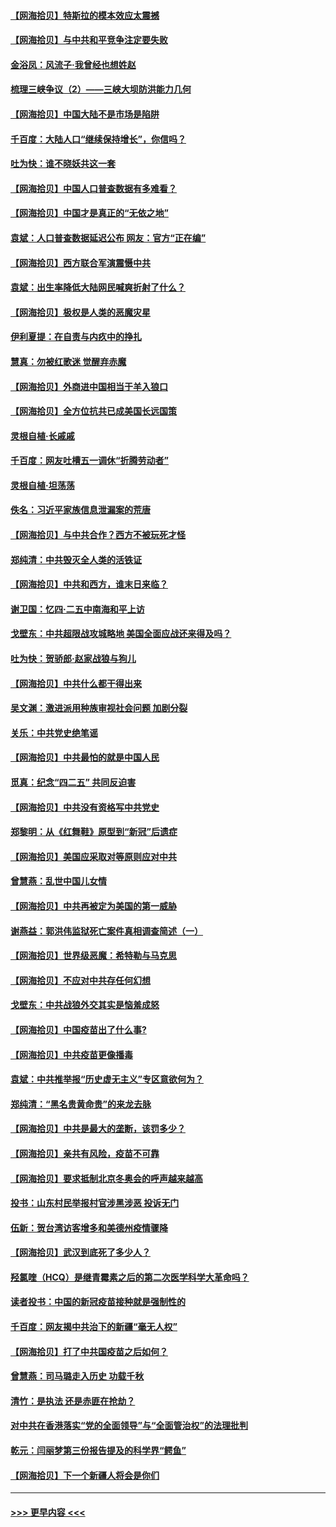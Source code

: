 #### [【网海拾贝】特斯拉的模本效应太震撼](../pages/nsc993/n12925626.md?t=05070851) 
#### [【网海拾贝】与中共和平竞争注定要失败](../pages/nsc993/n12923326.md?t=05070851) 
#### [金浴凤：风流子‧我曾经也想姓赵](../pages/nsc993/n12920911.md?t=05070851) 
#### [梳理三峡争议（2）——三峡大坝防洪能力几何](../pages/nsc993/n12920173.md?t=05070851) 
#### [【网海拾贝】中国大陆不是市场是陷阱](../pages/nsc993/n12920143.md?t=05070851) 
#### [千百度：大陆人口“继续保持增长”，你信吗？](../pages/nsc993/n12918946.md?t=05070851) 
#### [吐为快：谁不晓妖共这一套](../pages/nsc993/n12918941.md?t=05070851) 
#### [【网海拾贝】中国人口普查数据有多难看？](../pages/nsc993/n12917822.md?t=05070851) 
#### [【网海拾贝】中国才是真正的“无依之地”](../pages/nsc993/n12915845.md?t=05070851) 
#### [袁斌：人口普查数据延迟公布 网友：官方“正在编”](../pages/nsc993/n12915748.md?t=05070851) 
#### [【网海拾贝】西方联合军演震慑中共](../pages/nsc993/n12913466.md?t=05070851) 
#### [袁斌：出生率降低大陆网民喊爽折射了什么？](../pages/nsc993/n12913365.md?t=05070851) 
#### [【网海拾贝】极权是人类的恶魔灾星](../pages/nsc993/n12910697.md?t=05070851) 
#### [伊利夏提：在自责与内疚中的挣扎](../pages/nsc993/n12910493.md?t=05070851) 
#### [慧真：勿被红歌迷 觉醒弃赤魔](../pages/nsc993/n12910485.md?t=05070851) 
#### [【网海拾贝】外商进中国相当于羊入狼口](../pages/nsc993/n12908274.md?t=05070851) 
#### [【网海拾贝】全方位抗共已成美国长远国策](../pages/nsc993/n12906878.md?t=05070851) 
#### [灵根自植‧长戚戚](../pages/nsc993/n12905585.md?t=05070851) 
#### [千百度：网友吐槽五一调休“折腾劳动者”](../pages/nsc993/n12905934.md?t=05070851) 
#### [灵根自植‧坦荡荡](../pages/nsc993/n12905562.md?t=05070851) 
#### [佚名：习近平家族信息泄漏案的荒唐](../pages/nsc993/n12904705.md?t=05070851) 
#### [【网海拾贝】与中共合作？西方不被玩死才怪](../pages/nsc993/n12903873.md?t=05070851) 
#### [郑纯清：中共毁灭全人类的活铁证](../pages/nsc993/n12903785.md?t=05070851) 
#### [【网海拾贝】中共和西方，谁末日来临？](../pages/nsc993/n12903482.md?t=05070851) 
#### [谢卫国：忆四‧二五中南海和平上访](../pages/nsc993/n12902192.md?t=05070851) 
#### [戈壁东：中共超限战攻城略地 美国全面应战还来得及吗？](../pages/nsc993/n12902297.md?t=05070851) 
#### [吐为快：贺骄郎‧赵家战狼与狗儿](../pages/nsc993/n12902280.md?t=05070851) 
#### [【网海拾贝】中共什么都干得出来](../pages/nsc993/n12897500.md?t=05070851) 
#### [吴文渊：激进派用种族审视社会问题 加剧分裂](../pages/nsc993/n12893881.md?t=05070851) 
#### [关乐：中共党史绝笔谣](../pages/nsc993/n12897270.md?t=05070851) 
#### [【网海拾贝】中共最怕的就是中国人民](../pages/nsc993/n12894705.md?t=05070851) 
#### [觅真：纪念“四二五” 共同反迫害](../pages/nsc993/n12894553.md?t=05070851) 
#### [【网海拾贝】中共没有资格写中共党史](../pages/nsc993/n12892231.md?t=05070851) 
#### [郑黎明：从《红舞鞋》原型到“新冠”后遗症](../pages/nsc993/n12890469.md?t=05070851) 
#### [【网海拾贝】美国应采取对等原则应对中共](../pages/nsc993/n12889176.md?t=05070851) 
#### [曾慧燕：乱世中国儿女情](../pages/nsc993/n12887931.md?t=05070851) 
#### [【网海拾贝】中共再被定为美国的第一威胁](../pages/nsc993/n12887580.md?t=05070851) 
#### [谢燕益：郭洪伟监狱死亡案件真相调查简述（一）](../pages/nsc993/n12885648.md?t=05070851) 
#### [【网海拾贝】世界级恶魔：希特勒与马克思](../pages/nsc993/n12884062.md?t=05070851) 
#### [【网海拾贝】不应对中共存任何幻想](../pages/nsc993/n12881460.md?t=05070851) 
#### [戈壁东：中共战狼外交其实是恼羞成怒](../pages/nsc993/n12880392.md?t=05070851) 
#### [【网海拾贝】中国疫苗出了什么事?](../pages/nsc993/n12879124.md?t=05070851) 
#### [【网海拾贝】中共疫苗更像播毒](../pages/nsc993/n12876631.md?t=05070851) 
#### [袁斌：中共推举报“历史虚无主义”专区意欲何为？](../pages/nsc993/n12876530.md?t=05070851) 
#### [郑纯清：“黑名贵黄命贵”的来龙去脉](../pages/nsc993/n12875589.md?t=05070851) 
#### [【网海拾贝】中共是最大的垄断，该罚多少？](../pages/nsc993/n12874006.md?t=05070851) 
#### [【网海拾贝】亲共有风险，疫苗不可靠](../pages/nsc993/n12872224.md?t=05070851) 
#### [【网海拾贝】要求抵制北京冬奥会的呼声越来越高](../pages/nsc993/n12868962.md?t=05070851) 
#### [投书：山东村民举报村官涉黑涉恶 投诉无门](../pages/nsc993/n12869726.md?t=05070851) 
#### [伍新：贺台湾访客增多和美德州疫情骤降](../pages/nsc993/n12865651.md?t=05070851) 
#### [【网海拾贝】武汉到底死了多少人？](../pages/nsc993/n12863707.md?t=05070851) 
#### [羟氯喹（HCQ）是继青霉素之后的第二次医学科学大革命吗？](../pages/nsc993/n12638564.md?t=05070851) 
#### [读者投书：中国的新冠疫苗接种就是强制性的](../pages/nsc993/n12859932.md?t=05070851) 
#### [千百度：网友揭中共治下的新疆“毫无人权”](../pages/nsc993/n12858385.md?t=05070851) 
#### [【网海拾贝】打了中共国疫苗之后如何？](../pages/nsc993/n12857866.md?t=05070851) 
#### [曾慧燕：司马璐走入历史 功载千秋](../pages/nsc993/n12856996.md?t=05070851) 
#### [清竹：是执法 还是赤匪在抢劫？](../pages/nsc993/n12856952.md?t=05070851) 
#### [对中共在香港落实“党的全面领导”与“全面管治权”的法理批判](../pages/nsc993/n12856929.md?t=05070851) 
#### [乾元：闫丽梦第三份报告提及的科学界“鳄鱼”](../pages/nsc993/n12855985.md?t=05070851) 
#### [【网海拾贝】下一个新疆人将会是你们](../pages/nsc993/n12855864.md?t=05070851) 

----
#### [ >>> 更早内容 <<< ](../indexes/nsc993-earlier.md)
